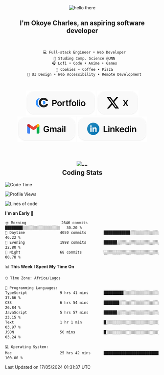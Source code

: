 <div align="center">
  
  <img src="https://readme-typing-svg.demolab.com?font=Fira+Code&weight=600&size=24&duration=4000&pause=300&color=3291FF&center=true&vCenter=true&random=false&width=300&height=24&lines=Hey+There;Hola;Namaste;Aloha;Bonjour;Konnichiwa" alt="hello there" height="36" width="300" />
  <h2>I'm <strong>Okoye Charles</strong>, an aspiring software developer</h2>
  
</div>

<br/>

<div align="center">
  
  ```
    💻 Full-stack Engineer • Web Developer
    💼 Studing Comp. Science @UNN
    🎧 Lofi • Code • Anime • Games
    🍪 Cookies • Coffee • Pizza
    📖 UI Design • Web Accessibility • Remote Development
  ```

</div>

<br/>

<div align="center">

  [![portfolio](./assets/badge-portfolio.svg)](https://okoyecharles.com)
  [![X](./assets/badge-x.svg)](https://x.com/okoyecharlesk)
  [![mail](./assets/badge-mail.svg)](mailto:okoyecharles509@gmail.com)
  [![linkedin](./assets/badge-linkedin.svg)](https://linkedin.com/in/okoyecharles)
  
</div>

<br/>



<div align="center">

  <h2>
    <img src="https://media.giphy.com/media/UVG0BN8TOMKkPOJS6e/giphy.gif?cid=790b7611dhvp8dydhh4r22mjr73owy4d5zzlo7s5zyk60w8s&ep=v1_stickers_search&rid=giphy.gif&ct=s" alt="--" height="50" width="50" />
    <br/>
    Coding Stats
  </h2>
  
</div>

<!--START_SECTION:waka-->
![Code Time](http://img.shields.io/badge/Code%20Time-46%20hrs%2015%20mins-blue)

![Profile Views](http://img.shields.io/badge/Profile%20Views-5-blue)

![Lines of code](https://img.shields.io/badge/From%20Hello%20World%20I%27ve%20Written-5.9%20million%20lines%20of%20code-blue)

**I'm an Early 🐤** 

```text
🌞 Morning                2646 commits        ████████░░░░░░░░░░░░░░░░░   30.20 % 
🌆 Daytime                4050 commits        ████████████░░░░░░░░░░░░░   46.22 % 
🌃 Evening                1998 commits        ██████░░░░░░░░░░░░░░░░░░░   22.80 % 
🌙 Night                  68 commits          ░░░░░░░░░░░░░░░░░░░░░░░░░   00.78 % 
```


📊 **This Week I Spent My Time On** 

```text
🕑︎ Time Zone: Africa/Lagos

💬 Programming Languages: 
TypeScript               9 hrs 41 mins       █████████░░░░░░░░░░░░░░░░   37.66 % 
CSS                      6 hrs 54 mins       ███████░░░░░░░░░░░░░░░░░░   26.84 % 
JavaScript               5 hrs 57 mins       ██████░░░░░░░░░░░░░░░░░░░   23.15 % 
Text                     1 hr 1 min          █░░░░░░░░░░░░░░░░░░░░░░░░   03.97 % 
JSON                     50 mins             █░░░░░░░░░░░░░░░░░░░░░░░░   03.24 % 

💻 Operating System: 
Mac                      25 hrs 42 mins      █████████████████████████   100.00 % 
```


 Last Updated on 17/05/2024 01:31:37 UTC
<!--END_SECTION:waka-->
